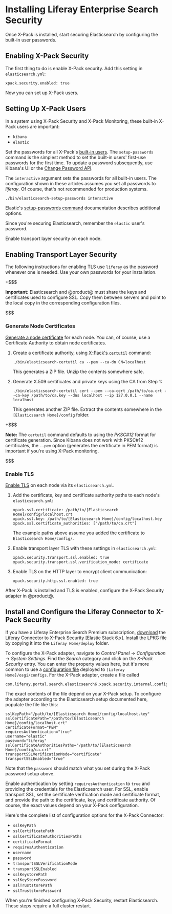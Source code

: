 # Installing Liferay Enterprise Search Security [](id=installing-liferay-enterprise-search-security)

Once X-Pack is installed, start securing Elasticsearch by configuring the
built-in user passwords.

## Enabling X-Pack Security [](id=enabling-x-pack-security)

The first thing to do is enable X-Pack security. Add this setting in
`elasticsearch.yml`:

    xpack.security.enabled: true

Now you can set up X-Pack users.

## Setting Up X-Pack Users [](id=setting-up-x-pack-users)

In a system using X-Pack Security and X-Pack Monitoring, these built-in
X-Pack users are important:

- `kibana`
- `elastic`

Set the passwords for all X-Pack's 
[built-in users](https://www.elastic.co/guide/en/x-pack/6.5/setting-up-authentication.html#built-in-users).
The `setup-passwords` command is the simplest method to set the built-in users'
first-use passwords for the first time. To update a password subsequently, use
Kibana's UI or the 
[Change Password API](https://www.elastic.co/guide/en/elasticsearch/reference/6.5/security-api-change-password.html).

The `interactive` argument sets the passwords for all built-in users. The
configuration shown in these articles assumes you set all passwords to
*liferay*. Of course, that's not recommended for production systems.

    ./bin/elasticsearch-setup-passwords interactive

Elastic's 
[setup-passwords command](https://www.elastic.co/guide/en/elasticsearch/reference/6.5/setup-passwords.html) 
documentation describes additional options.

Since you're securing Elasticsearch, remember the `elastic` user's password. 

Enable transport layer security on each node.

## Enabling Transport Layer Security [](id=enabling-transport-layer-security)

The following instructions for enabling TLS use `liferay` as the password
whenever one is needed. Use your own passwords for your installation. 

+$$$

**Important:** Elasticsearch and @product@ must share the keys and certificates
used to configure SSL. Copy them between servers and point to the local copy in
the corresponding configuration files.

$$$

### Generate Node Certificates [](id=generate-node-certificates)

[Generate a node certificate](https://www.elastic.co/guide/en/elasticsearch/reference/6.5/configuring-tls.html#node-certificates)
for each node. You can, of course, use a Certificate Authority to obtain node 
certificates.

1.  Create a certificate authority, using 
    [X-Pack's `certutil`](https://www.elastic.co/guide/en/elasticsearch/reference/6.5/certutil.html)
    command:

        ./bin/elasticsearch-certutil ca --pem --ca-dn CN=localhost

    This generates a ZIP file. Unzip the contents somewhere safe.

2.  Generate X.509 certificates and private keys using the CA from Step 1:

        ./bin/elasticsearch-certutil cert --pem --ca-cert /path/to/ca.crt --ca-key /path/to/ca.key --dns localhost --ip 127.0.0.1 --name localhost

    This generates another ZIP file. Extract the contents somewhere in the
    `[Elasticsearch Home]/config` folder.

+$$$

**Note:** The `certutil` command defaults to using the *PKSC#12* format for
certificate generation. Since Kibana does not work with PKSC#12 certificates,
the `--pem` option (generates the certificate in PEM format) is important if
you're using X-Pack monitoring.

$$$

### Enable TLS [](id=enable-tls)

[Enable TLS](https://www.elastic.co/guide/en/elasticsearch/reference/6.5/configuring-tls.html#enable-ssl) 
on each node via its `elasticsearch.yml`.

1.  Add the certificate, key and certificate authority paths to each node's
    `elasticsearch.yml`:

        xpack.ssl.certificate: /path/to/[Elasticsearch Home]/config/localhost.crt
        xpack.ssl.key: /path/to/[Elasticsearch Home]/config/localhost.key
        xpack.ssl.certificate_authorities: ["/path/to/ca.crt"]

    The example paths above assume you added the certificate to `Elasticsearch
    Home/config/`. 

2.  Enable transport layer TLS with these settings in `elasticsearch.yml`:

        xpack.security.transport.ssl.enabled: true
        xpack.security.transport.ssl.verification_mode: certificate

3.  Enable TLS on the HTTP layer to encrypt client communication:

        xpack.security.http.ssl.enabled: true

After X-Pack is installed and TLS is enabled, configure the X-Pack Security
adapter in @product@.

## Install and Configure the Liferay Connector to X-Pack Security [](id=install-and-configure-the-liferay-connector-to-x-pack-security)

If you have a Liferay Enterprise Search Premium subscription, 
[download](https://web.liferay.com/group/customer/dxp/downloads/enterprise-search) 
the Liferay Connector to X-Pack Security [Elastic Stack 6.x]. Install the LPKG
file by copying it into the `Liferay Home/deploy` folder. 

To configure the X-Pack adapter, navigate to *Control Panel* &rarr;
*Configuration* &rarr; *System Settings*. Find the *Search* category and click
on the *X-Pack Security* entry. You can enter the property values here, but it's
more common to use a 
[configuration file](/discover/portal/-/knowledge_base/7-1/understanding-system-configuration-files)
deployed to `[Liferay Home]/osgi/configs`. For the X-Pack adapter, create a file
called

    com.liferay.portal.search.elasticsearch6.xpack.security.internal.configuration.XPackSecurityConfiguration.config

The exact contents of the file depend on your X-Pack setup. To configure the
adapter according to the Elasticsearch setup documented here, populate the file
like this:

    sslKeyPath="/path/to/[Elasticsearch Home]/config/localhost.key"
    sslCertificatePath="/path/to/[Elasticsearch Home]/config/localhost.crt"
    certificateFormat="PEM"
    requiresAuthentication="true"
    username="elastic"
    password="liferay"
    sslCertificateAuthoritiesPaths="/path/to/[Elasticsearch Home]/config/ca.crt"
    transportSSLVerificationMode="certificate"
    transportSSLEnabled="true"

Note that the `password` should match what you set during the X-Pack password
setup above. 

Enable authentication by setting `requiresAuthentication` to `true` and providing the
credentials for the Elasticsearch user. For SSL, enable transport SSL, set the
certificate verification mode and certificate format, and provide the path to
the certificate, key, and certificate authority. Of course, the exact values
depend on your X-Pack configuration. 

Here's the complete list of configuration options for the X-Pack Connector:

- `sslKeyPath`
- `sslCertificatePath`
- `sslCertificateAuthoritiesPaths`
- `certificateFormat`
- `requiresAuthentication`
- `username`
- `password`
- `transportSSLVerificationMode`
- `transportSSLEnabled`
- `sslKeystorePath`
- `sslKeyStorePassword`
- `sslTruststorePath`
- `sslTruststorePassword`

When you're finished configuring X-Pack Security, restart Elasticsearch. These
steps require a full cluster restart.
